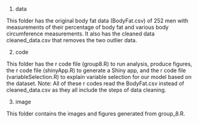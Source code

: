 1. data

This folder has the original body fat data (BodyFat.csv) of 252 men with measurements of their percentage of body fat and various body circumference measurements. It also has the cleaned data cleaned_data.csv that removes the two outlier data.
   
2. code

This folder has the r code file (group8.R) to run analysis, produce figures, the r code file (shinyApp.R) to generate a Shiny app, and the r code file (variableSelection.R) to explain variable selection for our model based on the dataset. Note: All of these r codes read the BodyFat.csv instead of cleaned_data.csv as they all include the steps of data cleaning.
   
3. image

This folder contains the images and figures generated from group_8.R. 
